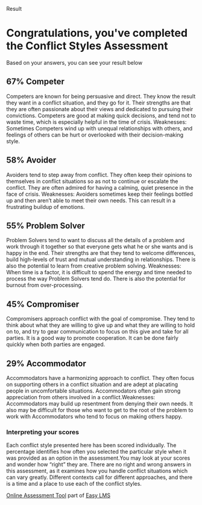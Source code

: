 Result

# Congratulations, you've completed the Conflict Styles Assessment

Based on your answers, you can see your result below

## 67% Competer
Competers are known for being persuasive and direct. They know the result they want in a conflict situation, and they go for it. Their strengths are that they are often passionate about their views and dedicated to pursuing their convictions. Competers are good at making quick decisions, and tend not to waste time, which is especially helpful in the time of crisis.  Weaknesses: Sometimes Competers wind up with unequal relationships with others, and feelings of others can be hurt or overlooked with their decision-making style.

## 58% Avoider
Avoiders tend to step away from conflict. They often keep their opinions to themselves in conflict situations so as not to continue or escalate the conflict. They are often admired for having a calming, quiet presence in the face of crisis.  Weaknesses: Avoiders sometimes keep their feelings bottled up and then aren’t able to meet their own needs. This can result in a frustrating buildup of emotions.

## 55% Problem Solver
Problem Solvers tend to want to discuss all the details of a problem and work through it together so that everyone gets what he or she wants and is happy in the end. Their strengths are that they tend to welcome differences, build high-levels of trust and mutual understanding in relationships. There is also the potential to learn from creative problem solving.  Weaknesses: When time is a factor, it is difficult to spend the energy and time needed to process the way Problem Solvers tend do. There is also the potential for burnout from over-processing.

## 45% Compromiser
Compromisers approach conflict with the goal of compromise. They tend to think about what they are willing to give up and what they are willing to hold on to, and try to gear communication to focus on this give and take for all parties. It is a good way to promote cooperation. It can be done fairly quickly when both parties are engaged.

## 29% Accommodator
Accommodators have a harmonizing approach to conflict. They often focus on supporting others in a conflict situation and are adept at placating people in uncomfortable situations. Accommodators often gain strong appreciation from others involved in a conflict.Weaknesses: Accommodators may build up resentment from denying their own needs. It also may be difficult for those who want to get to the root of the problem to work with Accommodators who tend to focus on making others happy.

### Interpreting your scores
Each conflict style presented here has been scored individually. The percentage identifies how often you selected the particular style when it was provided as an option in the assessment.You may look at your scores and wonder how “right” they are. There are no right and wrong answers in this assessment, as it examines how you handle conflict situations which can vary greatly. Different contexts call for different approaches, and there is a time and a place to use each of the conflict styles.

[Online Assessment Tool](https://www.onlineassessmenttool.com/) part of [Easy LMS](https://www.easy-lms.com/)
